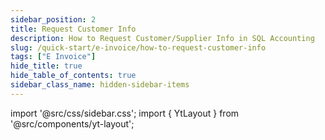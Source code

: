 ```yaml
---
sidebar_position: 2
title: Request Customer Info
description: How to Request Customer/Supplier Info in SQL Accounting
slug: /quick-start/e-invoice/how-to-request-customer-info
tags: ["E Invoice"]
hide_title: true 
hide_table_of_contents: true
sidebar_class_name: hidden-sidebar-items
---
```


import '@src/css/sidebar.css';
import { YtLayout } from '@src/components/yt-layout';

<YtLayout 
    videoId="9ur8nNSI15o"
/>  
